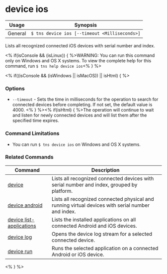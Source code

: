 device ios
==========

Usage | Synopsis
------|-------
General | `$ tns device ios [--timeout <Milliseconds>]`

Lists all recognized connected iOS devices with serial number and index.

<% if(isConsole && (isLinux)) { %>WARNING: You can run this command only on Windows and OS X systems. To view the complete help for this command, run `$ tns help device ios`<% } %>

<% if((isConsole && (isWindows || isMacOS)) || isHtml) { %>  
### Options
* `--timeout` - Sets the time in milliseconds for the operation to search for connected devices before completing. If not set, the default value is 4000. <% } %><% if(isHtml) { %>The operation will continue to wait and listen for newly connected devices and will list them after the specified time expires.

### Command Limitations

* You can run `$ tns device ios` on Windows and OS X systems.

### Related Commands

Command | Description
----------|----------
[device](device.html) | Lists all recognized connected devices with serial number and index, grouped by platform.
[device android](device-android.html) | Lists all recognized connected physical and running virtual devices with serial number and index.
[device list-applications](device-list-applications.html) | Lists the installed applications on all connected Android and iOS devices.
[device log](device-log.html) | Opens the device log stream for a selected connected device.
[device run](device-run.html) | Runs the selected application on a connected Android or iOS device.
<% } %>